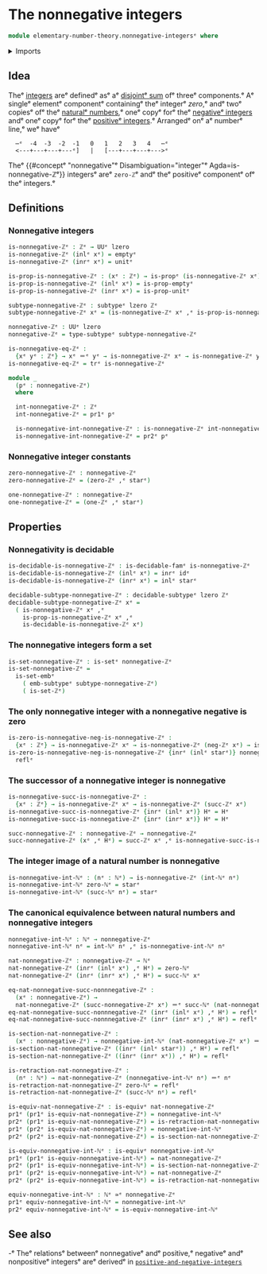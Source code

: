 # The nonnegative integers

```agda
module elementary-number-theory.nonnegative-integersᵉ where
```

<details><summary>Imports</summary>

```agda
open import elementary-number-theory.integersᵉ
open import elementary-number-theory.natural-numbersᵉ

open import foundation.action-on-identifications-functionsᵉ
open import foundation.coproduct-typesᵉ
open import foundation.decidable-subtypesᵉ
open import foundation.decidable-typesᵉ
open import foundation.dependent-pair-typesᵉ
open import foundation.empty-typesᵉ
open import foundation.equivalencesᵉ
open import foundation.function-typesᵉ
open import foundation.identity-typesᵉ
open import foundation.propositionsᵉ
open import foundation.retractionsᵉ
open import foundation.sectionsᵉ
open import foundation.setsᵉ
open import foundation.subtypesᵉ
open import foundation.transport-along-identificationsᵉ
open import foundation.unit-typeᵉ
open import foundation.universe-levelsᵉ
```

</details>

## Idea

Theᵉ [integers](elementary-number-theory.integers.mdᵉ) areᵉ definedᵉ asᵉ aᵉ
[disjointᵉ sum](foundation-core.coproduct-types.mdᵉ) ofᵉ threeᵉ components.ᵉ Aᵉ singleᵉ
elementᵉ componentᵉ containingᵉ theᵉ integerᵉ _zero_,ᵉ andᵉ twoᵉ copiesᵉ ofᵉ theᵉ
[naturalᵉ numbers](elementary-number-theory.natural-numbers.md),ᵉ oneᵉ copyᵉ forᵉ theᵉ
[negativeᵉ integers](elementary-number-theory.negative-integers.mdᵉ) andᵉ oneᵉ copyᵉ
forᵉ theᵉ [positiveᵉ integers](elementary-number-theory.positive-integers.md).ᵉ
Arrangedᵉ onᵉ aᵉ numberᵉ line,ᵉ weᵉ haveᵉ

```text
  ⋯ᵉ  -4  -3  -2  -1   0   1   2   3   4   ⋯ᵉ
  <---+---+---+---ᵉ]   |   [---+---+---+--->ᵉ
```

Theᵉ {{#conceptᵉ "nonnegative"ᵉ Disambiguation="integer"ᵉ Agda=is-nonnegative-ℤᵉ}}
integersᵉ areᵉ `zero-ℤ`ᵉ andᵉ theᵉ positiveᵉ componentᵉ ofᵉ theᵉ integers.ᵉ

## Definitions

### Nonnegative integers

```agda
is-nonnegative-ℤᵉ : ℤᵉ → UUᵉ lzero
is-nonnegative-ℤᵉ (inlᵉ xᵉ) = emptyᵉ
is-nonnegative-ℤᵉ (inrᵉ xᵉ) = unitᵉ

is-prop-is-nonnegative-ℤᵉ : (xᵉ : ℤᵉ) → is-propᵉ (is-nonnegative-ℤᵉ xᵉ)
is-prop-is-nonnegative-ℤᵉ (inlᵉ xᵉ) = is-prop-emptyᵉ
is-prop-is-nonnegative-ℤᵉ (inrᵉ xᵉ) = is-prop-unitᵉ

subtype-nonnegative-ℤᵉ : subtypeᵉ lzero ℤᵉ
subtype-nonnegative-ℤᵉ xᵉ = (is-nonnegative-ℤᵉ xᵉ ,ᵉ is-prop-is-nonnegative-ℤᵉ xᵉ)

nonnegative-ℤᵉ : UUᵉ lzero
nonnegative-ℤᵉ = type-subtypeᵉ subtype-nonnegative-ℤᵉ

is-nonnegative-eq-ℤᵉ :
  {xᵉ yᵉ : ℤᵉ} → xᵉ ＝ᵉ yᵉ → is-nonnegative-ℤᵉ xᵉ → is-nonnegative-ℤᵉ yᵉ
is-nonnegative-eq-ℤᵉ = trᵉ is-nonnegative-ℤᵉ

module _
  (pᵉ : nonnegative-ℤᵉ)
  where

  int-nonnegative-ℤᵉ : ℤᵉ
  int-nonnegative-ℤᵉ = pr1ᵉ pᵉ

  is-nonnegative-int-nonnegative-ℤᵉ : is-nonnegative-ℤᵉ int-nonnegative-ℤᵉ
  is-nonnegative-int-nonnegative-ℤᵉ = pr2ᵉ pᵉ
```

### Nonnegative integer constants

```agda
zero-nonnegative-ℤᵉ : nonnegative-ℤᵉ
zero-nonnegative-ℤᵉ = (zero-ℤᵉ ,ᵉ starᵉ)

one-nonnegative-ℤᵉ : nonnegative-ℤᵉ
one-nonnegative-ℤᵉ = (one-ℤᵉ ,ᵉ starᵉ)
```

## Properties

### Nonnegativity is decidable

```agda
is-decidable-is-nonnegative-ℤᵉ : is-decidable-famᵉ is-nonnegative-ℤᵉ
is-decidable-is-nonnegative-ℤᵉ (inlᵉ xᵉ) = inrᵉ idᵉ
is-decidable-is-nonnegative-ℤᵉ (inrᵉ xᵉ) = inlᵉ starᵉ

decidable-subtype-nonnegative-ℤᵉ : decidable-subtypeᵉ lzero ℤᵉ
decidable-subtype-nonnegative-ℤᵉ xᵉ =
  ( is-nonnegative-ℤᵉ xᵉ ,ᵉ
    is-prop-is-nonnegative-ℤᵉ xᵉ ,ᵉ
    is-decidable-is-nonnegative-ℤᵉ xᵉ)
```

### The nonnegative integers form a set

```agda
is-set-nonnegative-ℤᵉ : is-setᵉ nonnegative-ℤᵉ
is-set-nonnegative-ℤᵉ =
  is-set-embᵉ
    ( emb-subtypeᵉ subtype-nonnegative-ℤᵉ)
    ( is-set-ℤᵉ)
```

### The only nonnegative integer with a nonnegative negative is zero

```agda
is-zero-is-nonnegative-neg-is-nonnegative-ℤᵉ :
  {xᵉ : ℤᵉ} → is-nonnegative-ℤᵉ xᵉ → is-nonnegative-ℤᵉ (neg-ℤᵉ xᵉ) → is-zero-ℤᵉ xᵉ
is-zero-is-nonnegative-neg-is-nonnegative-ℤᵉ {inrᵉ (inlᵉ starᵉ)} nonnegᵉ nonposᵉ =
  reflᵉ
```

### The successor of a nonnegative integer is nonnegative

```agda
is-nonnegative-succ-is-nonnegative-ℤᵉ :
  {xᵉ : ℤᵉ} → is-nonnegative-ℤᵉ xᵉ → is-nonnegative-ℤᵉ (succ-ℤᵉ xᵉ)
is-nonnegative-succ-is-nonnegative-ℤᵉ {inrᵉ (inlᵉ xᵉ)} Hᵉ = Hᵉ
is-nonnegative-succ-is-nonnegative-ℤᵉ {inrᵉ (inrᵉ xᵉ)} Hᵉ = Hᵉ

succ-nonnegative-ℤᵉ : nonnegative-ℤᵉ → nonnegative-ℤᵉ
succ-nonnegative-ℤᵉ (xᵉ ,ᵉ Hᵉ) = succ-ℤᵉ xᵉ ,ᵉ is-nonnegative-succ-is-nonnegative-ℤᵉ Hᵉ
```

### The integer image of a natural number is nonnegative

```agda
is-nonnegative-int-ℕᵉ : (nᵉ : ℕᵉ) → is-nonnegative-ℤᵉ (int-ℕᵉ nᵉ)
is-nonnegative-int-ℕᵉ zero-ℕᵉ = starᵉ
is-nonnegative-int-ℕᵉ (succ-ℕᵉ nᵉ) = starᵉ
```

### The canonical equivalence between natural numbers and nonnegative integers

```agda
nonnegative-int-ℕᵉ : ℕᵉ → nonnegative-ℤᵉ
nonnegative-int-ℕᵉ nᵉ = int-ℕᵉ nᵉ ,ᵉ is-nonnegative-int-ℕᵉ nᵉ

nat-nonnegative-ℤᵉ : nonnegative-ℤᵉ → ℕᵉ
nat-nonnegative-ℤᵉ (inrᵉ (inlᵉ xᵉ) ,ᵉ Hᵉ) = zero-ℕᵉ
nat-nonnegative-ℤᵉ (inrᵉ (inrᵉ xᵉ) ,ᵉ Hᵉ) = succ-ℕᵉ xᵉ

eq-nat-nonnegative-succ-nonnnegative-ℤᵉ :
  (xᵉ : nonnegative-ℤᵉ) →
  nat-nonnegative-ℤᵉ (succ-nonnegative-ℤᵉ xᵉ) ＝ᵉ succ-ℕᵉ (nat-nonnegative-ℤᵉ xᵉ)
eq-nat-nonnegative-succ-nonnnegative-ℤᵉ (inrᵉ (inlᵉ xᵉ) ,ᵉ Hᵉ) = reflᵉ
eq-nat-nonnegative-succ-nonnnegative-ℤᵉ (inrᵉ (inrᵉ xᵉ) ,ᵉ Hᵉ) = reflᵉ

is-section-nat-nonnegative-ℤᵉ :
  (xᵉ : nonnegative-ℤᵉ) → nonnegative-int-ℕᵉ (nat-nonnegative-ℤᵉ xᵉ) ＝ᵉ xᵉ
is-section-nat-nonnegative-ℤᵉ ((inrᵉ (inlᵉ starᵉ)) ,ᵉ Hᵉ) = reflᵉ
is-section-nat-nonnegative-ℤᵉ ((inrᵉ (inrᵉ xᵉ)) ,ᵉ Hᵉ) = reflᵉ

is-retraction-nat-nonnegative-ℤᵉ :
  (nᵉ : ℕᵉ) → nat-nonnegative-ℤᵉ (nonnegative-int-ℕᵉ nᵉ) ＝ᵉ nᵉ
is-retraction-nat-nonnegative-ℤᵉ zero-ℕᵉ = reflᵉ
is-retraction-nat-nonnegative-ℤᵉ (succ-ℕᵉ nᵉ) = reflᵉ

is-equiv-nat-nonnegative-ℤᵉ : is-equivᵉ nat-nonnegative-ℤᵉ
pr1ᵉ (pr1ᵉ is-equiv-nat-nonnegative-ℤᵉ) = nonnegative-int-ℕᵉ
pr2ᵉ (pr1ᵉ is-equiv-nat-nonnegative-ℤᵉ) = is-retraction-nat-nonnegative-ℤᵉ
pr1ᵉ (pr2ᵉ is-equiv-nat-nonnegative-ℤᵉ) = nonnegative-int-ℕᵉ
pr2ᵉ (pr2ᵉ is-equiv-nat-nonnegative-ℤᵉ) = is-section-nat-nonnegative-ℤᵉ

is-equiv-nonnegative-int-ℕᵉ : is-equivᵉ nonnegative-int-ℕᵉ
pr1ᵉ (pr1ᵉ is-equiv-nonnegative-int-ℕᵉ) = nat-nonnegative-ℤᵉ
pr2ᵉ (pr1ᵉ is-equiv-nonnegative-int-ℕᵉ) = is-section-nat-nonnegative-ℤᵉ
pr1ᵉ (pr2ᵉ is-equiv-nonnegative-int-ℕᵉ) = nat-nonnegative-ℤᵉ
pr2ᵉ (pr2ᵉ is-equiv-nonnegative-int-ℕᵉ) = is-retraction-nat-nonnegative-ℤᵉ

equiv-nonnegative-int-ℕᵉ : ℕᵉ ≃ᵉ nonnegative-ℤᵉ
pr1ᵉ equiv-nonnegative-int-ℕᵉ = nonnegative-int-ℕᵉ
pr2ᵉ equiv-nonnegative-int-ℕᵉ = is-equiv-nonnegative-int-ℕᵉ
```

## See also

-ᵉ Theᵉ relationsᵉ betweenᵉ nonnegativeᵉ andᵉ positive,ᵉ negativeᵉ andᵉ nonpositiveᵉ
  integersᵉ areᵉ derivedᵉ in
  [`positive-and-negative-integers`](elementary-number-theory.positive-and-negative-integers.mdᵉ)